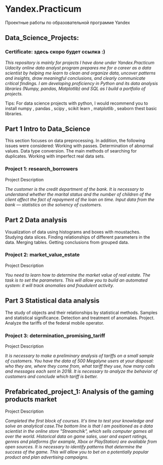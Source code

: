 # Yandex.Practicum
Проектные работы по образовательной программе Yandex
## Data_Science_Projects:
### Certificate: здесь скоро будет ссылка :)
*This repository is mainly for projects I have done under Yandex.Practicum* 
*Udacity online data analyst program prepares me for a career as a data scientist by helping me learn to clean and organize data, uncover patterns and insights, draw meaningful conclusions, and clearly communicate critical findings. I am developing proficiency in Python and its data analysis libraries (Numpy, pandas, Matplotlib) and SQL as I build a portfolio of projects.*

Tips: For data science projects with python, I would recommend you to install numpy , pandas , scipy , scikit learn , matplotlib , seaborn thest basic libraries.

## Part 1 Intro to Data_Science
This section focuses on data preprocessing. In addition, the following issues were considered: Working with passes. Determination of abnormal values. Data type conversion. The main methods of searching for duplicates. Working with imperfect real data sets. 

### Project 1: research_borrowers
Project Description

*The customer is the credit department of the bank. It is necessary to understand whether the marital status and the number of children of the client affect the fact of repayment of the loan on time. Input data from the bank — statistics on the solvency of customers.*

## Part 2 Data analysis
Visualization of data using histograms and boxes with moustaches. Studying data slices. Finding relationships of different parameters in the data. Merging tables. Getting conclusions from grouped data.

### Project 2: market_value_estate
Project Description

*You need to learn how to determine the market value of real estate. The task is to set the parameters. This will allow you to build an automated system: it will track anomalies and fraudulent activity.*

## Part 3 Statistical data analysis
The study of objects and their relationships by statistical methods. Samples and statistical significance. Detection and treatment of anomalies. Project. Analyze the tariffs of the federal mobile operator.

### Project 3: determination_promising_tariff
Project Description

*It is necessary to make a preliminary analysis of tariffs on a small sample of customers. You have the data of 500 Megalyne users at your disposal: who they are, where they come from, what tariff they use, how many calls and messages each sent in 2018. It is necessary to analyze the behavior of customers and conclude which tariff is better.*

## Prefabricated_project_1: Analysis of the gaming products market
Project Description

*Completed the first block of courses. It's time to test your knowledge and solve an analytical case.The bottom line is that I am positioned as a data scientist in the online store "Streamchik", which sells computer games all over the world. Historical data on game sales, user and expert ratings, genres and platforms (for example, Xbox or PlayStation) are available from open sources. It is necessary to identify patterns that determine the success of the game. This will allow you to bet on a potentially popular product and plan advertising campaigns.*

